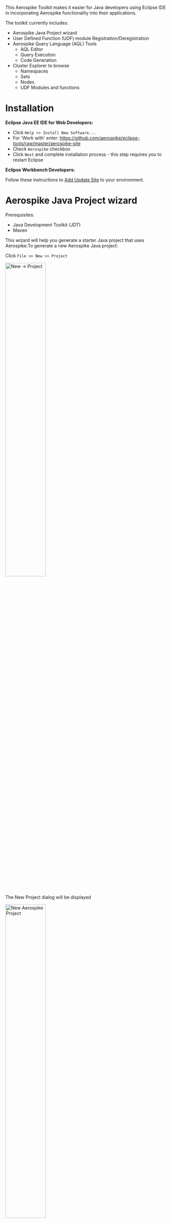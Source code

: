 This Aerospike Toolkit makes it easier for Java developers using Eclipse IDE in incorporating Aerospike functionality into their applications.

The toolkit currently includes:

* Aerospike Java Project wizard
* User Defined Function (UDF) module Registration/Deregistration
* Aerospike Query Language (AQL) Tools
	* AQL Editor
	* Query Execution
	* Code Generation
* Cluster Explorer to browse
	* Namespaces
	* Sets
	* Nodes
	* UDF Modules and functions
	
# Installation

**Eclipse Java EE IDE for Web Developers:**

* Click `Help >> Install New Software...`
* For 'Work with' enter:  https://github.com/aerospike/eclipse-tools/raw/master/aerospike-site
* Check `Aerospike` checkbox
* Click `Next` and complete installation process - this step requires you to restart Eclipse 

**Eclipse Workbench Developers:**

Follow these instructions to [Add Update Site](http://help.eclipse.org/kepler/index.jsp?topic=/org.eclipse.platform.doc.user/tasks/tasks-127.htm) to your  environment.

# Aerospike Java Project wizard

Prerequisites:

* Java Development Toolkit (JDT)
* Maven

This wizard will help you generate a starter Java project that uses Aerospike.To generate a new Aerospike Java project:

Click `File >> New >> Project`

<img src="assets/eclipse_new_project.png" alt="New -> Project" width="50%" height="50%"/>

The New Project dialog will be displayed

<img src="assets/eclipse_new_project_dialog_aerospike.png" alt="New Aerospike Project" width="50%" height="50%"/>

Expand `Aerospike` category, then select `New Aerospike Project` and click `Next`

<img src="assets/eclipse_new_project_dialog_aerospike.png" alt="New Aerospike Project" width="50%" height="50%"/>

The New Aerospike project wizard will be displayed.

<img src="assets/eclipse_new_project_aerospike_properties.png" alt="Enter the Aerospike properties" width="50%" height="50%"/>

Where:

* **Project Name** - Name of your Eclipse project -- this will also be set as the Maven project name
* **Artifact ID** - Maven artifact ID
* **Version** - Maven version
* **Main Class** - Name of the main Java class
* **Author** - Project author in Maven POM
* **email** - Email address of the author in Maven POM
* **Seed Node** - IP address of any one of the nodes in the Aerospike cluster. This will be stored in the projects persistent properties and is used for connections to the Aerospike cluster.
* **Port** - Port used by the seed node

After filling in the properties, click `Finish`. Once the project is generated, right-click on the project in Package Explorer and update the Maven project. This will download the required Maven dependencies and rebuild the project.

<img src="assets/eclipse_update_maven.png" alt="Enter the Aerospike properties" width="50%" height="50%"/>

# User Defined Function (UDF) Registration

User Defined Functions need to be registered with the cluster before they are available for use. During development, this tool will make it easy for you to  register UDF modules with your development cluster as you make frequent additions and modifications to them.

**Usage**: In Package Explorer, right-click on the Lua (.lua) file containing  UDF package. Then select `Aerospike` >> `Register UDF`

<img src="assets/eclipse_register_udf.png" alt="Figure 3" width="50%" height="50%"/>

The UDF module will be registered with the cluster configured in Aerospike properties -- see Cluster Explorer.

A registered module can be deregistered from the cluster explorer. 
**Usage**: In Cluster Explorer, right-click on the UDF Module. Then select `Deregister UDF`

# Aerospike Query Language Tools
Aerospike Query Language (aql) is a SQL-like language made available for database, UDF and index management operations. AQL is easy to learn because of its similarity to SQL.

The three tools include are:

* AQL Editor
* Query Execution
* Code Generation

## AQL Editor
The AQL Editor provides color syntax highlighting of the language elements and error checking when the AQL file is saved.

## Query Execution
An AQL file can be executed directly on the cluster configured.
Right-click on the AQL file and select `Aerospike` >> `Execute AQL`. The output from the cluster will be displayed in the console view.

<img src="assets/eclipse_aql_menu.png" alt="Figure 4" width="50%" height="50%"/>

## Code Generation
This tool lets you generate executable Java code from AQL statements. 

**Usage**: In Package Explorer, right-click on the AQL (.aql) file containing AQL statements. Then select `Aerospike` >> `Generate Java`. A new class, with the same name as the AQL file, will be generated and stored in the `generated` folder. The location of this folder is configured in Aerospike properties -- see Cluster Explorer.

For example, this AQL code: 

```aql
select FL_DATE_BIN from bar.flights where PK = 5000
```

Generates this Java code:

```java
record = client.get(this.policy, new Key("bar", "flights", Value.get(5000)), "FL_DATE_BIN");
```

# Cluster Explorer

The Cluster Explorer lets you easily view and edit Aerospike properties pertaining to the project. These properties include cluster connection details, UDF directory where Lua (.lua) files are stored and the directory where AQL Code Generation tool will store the generated Java class file(s).

To view the Cluster Explorer, select `Window` >> `Show View` >> `Project Explorer` and expand your project. You should see `Cluster` -- right-click on it and select `Properties` to view and edit 

**Note**: Due to Eclipse limitations, Cluster Explorer will not be visible in Package Explorer.

<img src="assets/eclipse_aerospike_properties.png" alt="Figure 1" width="50%" height="50%"/>
 
 Where:

* **Seed Node** - IP address of any one of the nodes in the Aerospike cluster. This will be stored in the projects persistent properties and is used for connections to the Aerospike cluster.
* **Port** - Port used by the seed node
* **UDF Directory** - Directory where Lua (.lua) are stored. This directory is relative to the project root. The local client will look for UDFs here.
* **Generation Directory** - Directory where the source code will be generated from AQL. This directory is relative to the project root.

The Cluster Explorer adds Aerospike specific elements to the Project Explorer tree:

<img src="assets/eclipse_cluster_explorer.png" alt="Figure 2" width="50%" height="50%"/>





